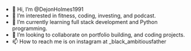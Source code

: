 - 👋 Hi, I’m @DejonHolmes1991
- 👀 I’m interested in fitness, coding, investing, and podcast.
- 🌱 I’m currently learning full stack development and Python programming.
- 💞️ I’m looking to collaborate on portfolio building, and coding projects.
- 📫 How to reach me is on instagram at _black_ambitiousfather

<!---
DejonHolmes1991/DejonHolmes1991 is a ✨ special ✨ repository because its `README.md` (this file) appears on your GitHub profile.
You can click the Preview link to take a look at your changes.
--->
